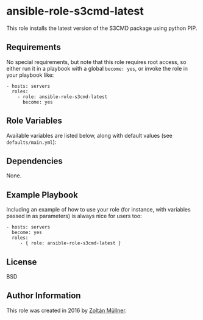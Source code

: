 ansible-role-s3cmd-latest
=========

This role installs the latest version of the S3CMD package using python PIP.

Requirements
------------

No special requirements, but note that this role requires root access, so either run it in a playbook with a global `become: yes`, or invoke the role in your playbook like:

    - hosts: servers
      roles:
        - role: ansible-role-s3cmd-latest
          become: yes

Role Variables
--------------

Available variables are listed below, along with default values (see `defaults/main.yml`):

Dependencies
------------

None.

Example Playbook
----------------

Including an example of how to use your role (for instance, with variables passed in as parameters) is always nice for users too:

    - hosts: servers
      become: yes
      roles:
         - { role: ansible-role-s3cmd-latest }

License
-------

BSD

Author Information
------------------

This role was created in 2016 by [Zoltán Müllner](http://zoltan.mullner.hu/).
